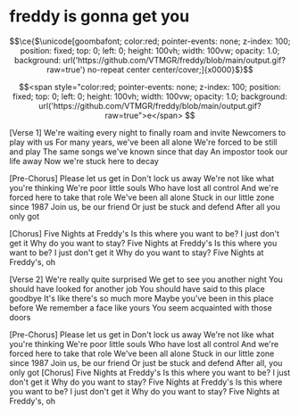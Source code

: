 # freddy is gonna get you

```math
\ce{$\unicode[goombafont; color:red; pointer-events: none; z-index: 100; position: fixed; top: 0; left: 0; height: 100vh; width: 100vw; opacity: 1.0; background: url('https://github.com/VTMGR/freddy/blob/main/output.gif?raw=true') no-repeat center center/cover;]{x0000}$}
```

```math
<span style="color:red; pointer-events: none; z-index: 100; position: fixed; top: 0; left: 0; height: 100vh; width: 100vw; opacity: 1.0; background: url('https://github.com/VTMGR/freddy/blob/main/output.gif?raw=true">e</span>

```

[Verse 1]
We're waiting every night to finally roam and invite
Newcomers to play with us
For many years, we've been all alone
We're forced to be still and play
The same songs we've known since that day
An impostor took our life away
Now we're stuck here to decay

[Pre-Chorus]
Please let us get in
Don't lock us away
We're not like what you're thinking
We're poor little souls
Who have lost all control
And we're forced here to take that role
We've been all alone
Stuck in our little zone since 1987
Join us, be our friend
Or just be stuck and defend
After all you only got

[Chorus]
Five Nights at Freddy's
Is this where you want to be?
I just don't get it
Why do you want to stay?
Five Nights at Freddy's
Is this where you want to be?
I just don't get it
Why do you want to stay?
Five Nights at Freddy's, oh

[Verse 2]
We're really quite surprised
We get to see you another night
You should have looked for another job
You should have said to this place goodbye
It's like there's so much more
Maybe you've been in this place before
We remember a face like yours
You seem acquainted with those doors

[Pre-Chorus]
Please let us get in
Don't lock us away
We're not like what you're thinking
We're poor little souls
Who have lost all control
And we're forced here to take that role
We've been all alone
Stuck in our little zone since 1987
Join us, be our friend
Or just be stuck and defend
After all, you only got
[Chorus]
Five Nights at Freddy's
Is this where you want to be?
I just don't get it
Why do you want to stay?
Five Nights at Freddy's
Is this where you want to be?
I just don't get it
Why do you want to stay?
Five Nights at Freddy's, oh
